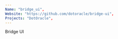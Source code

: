 ```yaml
---
Name: "bridge_ui",
Website: "https://github.com/dotoracle/bridge-ui",
Projects: "DotOracle",
---
```

<!--lang:en--> 
Bridge UI
<!--lang:es--] 
test
<!--lang:de--] 
test
<!--lang:fr--] 
test
<!--lang:pl--] 
test
<!--lang:uk--] 
test
[!--lang:*-->  
